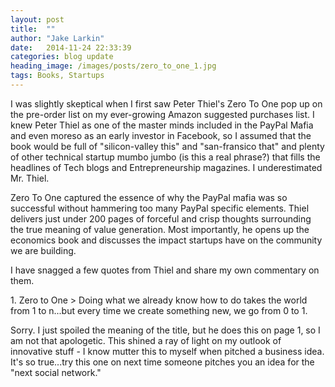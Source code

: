 ```yaml
---
layout: post
title:  ""
author: "Jake Larkin"
date:   2014-11-24 22:33:39
categories: blog update
heading_image: /images/posts/zero_to_one_1.jpg
tags: Books, Startups
---
```

I was slightly skeptical when I first saw Peter Thiel's Zero To One pop up on the pre-order list on my ever-growing Amazon suggested purchases list. I knew Peter Thiel as one of the master minds included in the PayPal Mafia and even moreso as an early investor in Facebook, so I assumed that the book would be full of "silicon-valley this" and "san-fransico that" and plenty of other technical startup mumbo jumbo (is this a real phrase?) that fills the headlines of Tech blogs and Entrepreneurship magazines. I underestimated Mr. Thiel.

Zero To One captured the essence of why the PayPal mafia was so successful without hammering too many PayPal specific elements. Thiel delivers just under 200 pages of forceful and crisp thoughts surrounding the true meaning of value generation. Most importantly, he opens up the economics book and discusses the impact startups have on the community we are building. 

I have snagged a few quotes from Thiel and share my own commentary on them. 

<head>1. Zero to One</head>
> Doing what we already know how to do takes the world from 1 to n...but every time we create something new, we go from 0 to 1.

Sorry. I just spoiled the meaning of the title, but he does this on page 1, so I am not that apologetic. This shined a ray of light on my outlook of innovative stuff - I know mutter this to myself when pitched a business idea. It's so true...try this one on next time someone pitches you an idea for the "next social network."

> 